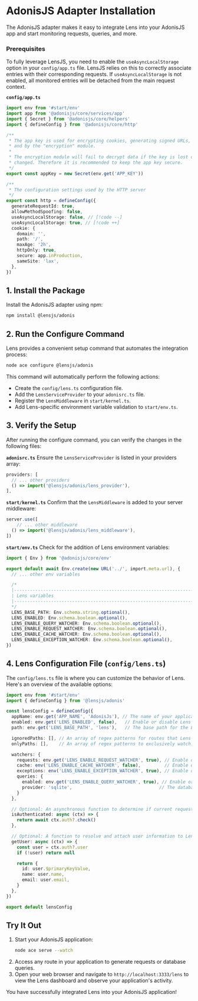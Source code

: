 # AdonisJS Adapter Installation

The AdonisJS adapter makes it easy to integrate Lens into your AdonisJS app and start monitoring requests, queries, and more.

### Prerequisites

To fully leverage LensJS, you need to enable the `useAsyncLocalStorage` option in your `config/app.ts` file. LensJS relies on this to correctly associate entries with their corresponding requests. If `useAsyncLocalStorage` is not enabled, all monitored entries will be detached from the main request context.

**`config/app.ts`**
```ts
import env from '#start/env'
import app from '@adonisjs/core/services/app'
import { Secret } from '@adonisjs/core/helpers'
import { defineConfig } from '@adonisjs/core/http'

/**
 * The app key is used for encrypting cookies, generating signed URLs,
 * and by the "encryption" module.
 *
 * The encryption module will fail to decrypt data if the key is lost or
 * changed. Therefore it is recommended to keep the app key secure.
 */
export const appKey = new Secret(env.get('APP_KEY'))

/**
 * The configuration settings used by the HTTP server
 */
export const http = defineConfig({
  generateRequestId: true,
  allowMethodSpoofing: false,
  useAsyncLocalStorage: false, // [!code --]
  useAsyncLocalStorage: true, // [!code ++]
  cookie: {
    domain: '',
    path: '/',
    maxAge: '2h',
    httpOnly: true,
    secure: app.inProduction,
    sameSite: 'lax',
  },
})
```

## 1. Install the Package

Install the AdonisJS adapter using npm:

```bash
npm install @lensjs/adonis
```

## 2. Run the Configure Command

Lens provides a convenient setup command that automates the integration process:

```bash
node ace configure @lensjs/adonis
```

This command will automatically perform the following actions:

*   Create the `config/lens.ts` configuration file.
*   Add the `LensServiceProvider` to your `adonisrc.ts` file.
*   Register the `LensMiddleware` in `start/kernel.ts`.
*   Add Lens-specific environment variable validation to `start/env.ts`.

## 3. Verify the Setup

After running the configure command, you can verify the changes in the following files:

**`adonisrc.ts`**
Ensure the `LensServiceProvider` is listed in your providers array:
```ts
providers: [
  // ... other providers
  () => import('@lensjs/adonis/lens_provider'),
],
```

**`start/kernel.ts`**
Confirm that the `LensMiddleware` is added to your server middleware:
```ts
server.use([
    // ... other middleware
  () => import('@lensjs/adonis/lens_middleware'),
])
```

**`start/env.ts`**
Check for the addition of Lens environment variables:
```ts
import { Env } from '@adonisjs/core/env'

export default await Env.create(new URL('../', import.meta.url), {
  // ... other env variables

  /*
  |--------------------------------------------------------------------------
  | Lens variables
  |--------------------------------------------------------------------------
  */
  LENS_BASE_PATH: Env.schema.string.optional(),
  LENS_ENABLED: Env.schema.boolean.optional(),
  LENS_ENABLE_QUERY_WATCHER: Env.schema.boolean.optional(),
  LENS_ENABLE_REQUEST_WATCHER: Env.schema.boolean.optional(),
  LENS_ENABLE_CACHE_WATCHER: Env.schema.boolean.optional(),
  LENS_ENABLE_EXCEPTION_WATCHER: Env.schema.boolean.optional(),
})
```

## 4. Lens Configuration File (`config/lens.ts`)

The `config/lens.ts` file is where you can customize the behavior of Lens. Here's an overview of the available options:

```ts
import env from '#start/env'
import { defineConfig } from '@lensjs/adonis'

const lensConfig = defineConfig({
  appName: env.get('APP_NAME', 'AdonisJs'), // The name of your application displayed in the Lens dashboard.
  enabled: env.get('LENS_ENABLED', false),   // Enable or disable Lens monitoring.
  path: env.get('LENS_BASE_PATH', 'lens'),   // The base path for the Lens dashboard (e.g., /lens).

  ignoredPaths: [], // An array of regex patterns for routes that Lens should ignore. Lens routes are ignored by default.
  onlyPaths: [],    // An array of regex patterns to exclusively watch. If provided, only routes matching these patterns will be monitored.

  watchers: {
    requests: env.get('LENS_ENABLE_REQUEST_WATCHER', true), // Enable or disable the request watcher.
    cache: env('LENS_ENABLE_CACHE_WATCHER', false),         // Enable or disable the cache watcher.
    exceptions: env('LENS_ENABLE_EXCEPTION_WATCHER', true), // Enable or disable the exception watcher.
    queries: {
      enabled: env.get('LENS_ENABLE_QUERY_WATCHER', true), // Enable or disable the query watcher.
      provider: 'sqlite',                                 // The database provider for query watching (e.g., 'sqlite', 'mysql').
    }
  },

  // Optional: An asynchronous function to determine if current request is authenticated.
  isAuthenticated: async (ctx) => {
    return await ctx.auth?.check()
  },

  // Optional: A function to resolve and attach user information to Lens events.
  getUser: async (ctx) => {
    const user = ctx.auth?.user
    if (!user) return null

    return {
      id: user.$primaryKeyValue,
      name: user.name,
      email: user.email,
    }
  },
})

export default lensConfig
```

## Try It Out

1.  Start your AdonisJS application:
    ```bash
    node ace serve --watch
    ```
2.  Access any route in your application to generate requests or database queries.
3.  Open your web browser and navigate to `http://localhost:3333/lens` to view the Lens dashboard and observe your application's activity.

You have successfully integrated Lens into your AdonisJS application!
